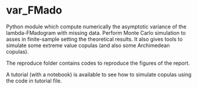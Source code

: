 # var_FMado
Python module which compute numerically the asymptotic variance of the lambda-FMadogram with missing data. Perform Monte Carlo simulation to asses in finite-sample setting the theoretical results. It also gives tools to simulate some extreme value copulas (and also some Archimedean copulas).

The reproduce folder contains codes to reproduce the figures of the report.

A tutorial (with a notebook) is available to see how to simulate copulas using the code in tutorial file.
